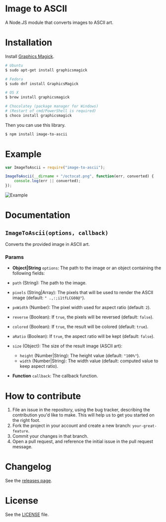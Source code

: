 Image to ASCII
==============
A Node.JS module that converts images to ASCII art.

# Installation
Install [Graphics Magick](http://www.graphicsmagick.org/).

```sh
# Ubuntu
$ sudo apt-get install graphicsmagick

# Fedora    
$ sudo dnf install GraphicsMagick

# OS X
$ brew install graphicsmagick

# Chocolatey (package manager for Windows)
# (Restart of cmd/PowerShell is required)
$ choco install graphicsmagick
```

Then you can use this library.

```sh
$ npm install image-to-ascii
```

# Example

```js
var ImageToAscii = require("image-to-ascii");

ImageToAscii(__dirname + "/octocat.png", function(err, converted) {
    console.log(err || converted);
});
```

![Example](http://i.imgur.com/sjowkpL.png)

# Documentation
## `ImageToAscii(options, callback)`
Converts the provided image in ASCII art.

### Params
- **Object|String** `options`: The path to the image or an object containing the following fields:
 - `path` (String): The path to the image.
 - `pixels` (String|Array): The pixels that will be used to render the ASCII image (default: `" .,:;i1tfLCG08@"`).
 - `pxWidth` (Number): The pixel width used for aspect ratio (default: `2`).
 - `reverse` (Boolean): If `true`, the pixels will be reversed (default: `false`).
 - `colored` (Boolean): If `true`, the result will be colored (default: `true`).
 - `aRatio` (Boolean): If `true`, the aspect ratio will be kept (default: `false`).
 - `size` (Object): The size of the result image (ASCII art):
    - `height` (Number|String): The height value (default: `"100%"`).
    - `width` (Number|String): The width value (default: computed value to keep aspect ratio).

- **Function** `callback`: The callback function.


# How to contribute
1. File an issue in the repository, using the bug tracker, describing the
   contribution you'd like to make. This will help us to get you started on the
   right foot.
2. Fork the project in your account and create a new branch:
   `your-great-feature`.
3. Commit your changes in that branch.
4. Open a pull request, and reference the initial issue in the pull request
   message.

# Changelog
See the [releases page](https://github.com/IonicaBizau/image-to-ascii/releases).

# License
See the [LICENSE](./LICENSE) file.
